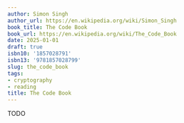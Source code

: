 ```yaml
---
author: Simon Singh
author_url: https://en.wikipedia.org/wiki/Simon_Singh
book_title: The Code Book
book_url: https://en.wikipedia.org/wiki/The_Code_Book
date: 2025-01-01
draft: true
isbn10: '1857028791'
isbn13: '9781857028799'
slug: the_code_book
tags:
- cryptography
- reading
title: The Code Book
---
```


TODO
